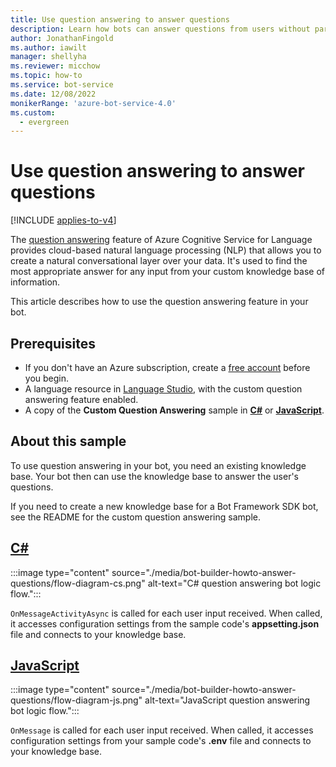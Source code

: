 ```yaml
---
title: Use question answering to answer questions
description: Learn how bots can answer questions from users without parsing or interpreting the questions. See how to use question answering for this task.
author: JonathanFingold
ms.author: iawilt
manager: shellyha
ms.reviewer: micchow
ms.topic: how-to
ms.service: bot-service
ms.date: 12/08/2022
monikerRange: 'azure-bot-service-4.0'
ms.custom:
  - evergreen
---
```


# Use question answering to answer questions

[!INCLUDE [applies-to-v4](./includes/applies-to-v4-current.md)]

The [question answering](v4sdk/bot-builder-concept-luis.md#question-answering) feature of Azure Cognitive Service for Language provides cloud-based natural language processing (NLP) that allows you to create a natural conversational layer over your data. It's used to find the most appropriate answer for any input from your custom knowledge base of information.

This article describes how to use the question answering feature in your bot.

## Prerequisites

- If you don't have an Azure subscription, create a [free account](https://azure.microsoft.com/free/?WT.mc_id=A261C142F) before you begin.
- A language resource in [Language Studio](https://language.cognitive.azure.com/), with the custom question answering feature enabled.
- A copy of the **Custom Question Answering** sample in [**C#**][cs sample] or [**JavaScript**][js sample].

[cs sample]: https://github.com/microsoft/BotBuilder-Samples/tree/main/samples/csharp_dotnetcore/12.customQABot
[js sample]: https://github.com/microsoft/BotBuilder-Samples/tree/main/samples/javascript_nodejs/12.customQABot

## About this sample

To use question answering in your bot, you need an existing knowledge base. Your bot then can use the knowledge base to answer the user's questions.

If you need to create a new knowledge base for a Bot Framework SDK bot, see the README for the custom question answering sample.

## [C#](#tab/cs)

:::image type="content" source="./media/bot-builder-howto-answer-questions/flow-diagram-cs.png" alt-text="C# question answering bot logic flow.":::

`OnMessageActivityAsync` is called for each user input received. When called, it accesses configuration settings from the sample code's **appsetting.json** file and connects to your knowledge base.

## [JavaScript](#tab/js)

:::image type="content" source="./media/bot-builder-howto-answer-questions/flow-diagram-js.png" alt-text="JavaScript question answering bot logic flow.":::

`OnMessage` is called for each user input received. When called, it accesses configuration settings from your sample code's **.env** file and connects to your knowledge base.

